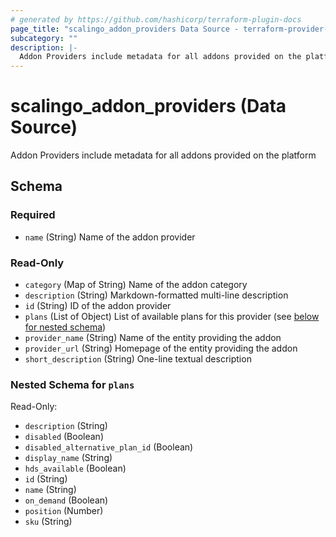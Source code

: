 ```yaml
---
# generated by https://github.com/hashicorp/terraform-plugin-docs
page_title: "scalingo_addon_providers Data Source - terraform-provider-scalingo"
subcategory: ""
description: |-
  Addon Providers include metadata for all addons provided on the platform
---
```


# scalingo_addon_providers (Data Source)

Addon Providers include metadata for all addons provided on the platform



<!-- schema generated by tfplugindocs -->
## Schema

### Required

- `name` (String) Name of the addon provider

### Read-Only

- `category` (Map of String) Name of the addon category
- `description` (String) Markdown-formatted multi-line description
- `id` (String) ID of the addon provider
- `plans` (List of Object) List of available plans for this provider (see [below for nested schema](#nestedatt--plans))
- `provider_name` (String) Name of the entity providing the addon
- `provider_url` (String) Homepage of the entity providing the addon
- `short_description` (String) One-line textual description

<a id="nestedatt--plans"></a>
### Nested Schema for `plans`

Read-Only:

- `description` (String)
- `disabled` (Boolean)
- `disabled_alternative_plan_id` (Boolean)
- `display_name` (String)
- `hds_available` (Boolean)
- `id` (String)
- `name` (String)
- `on_demand` (Boolean)
- `position` (Number)
- `sku` (String)
